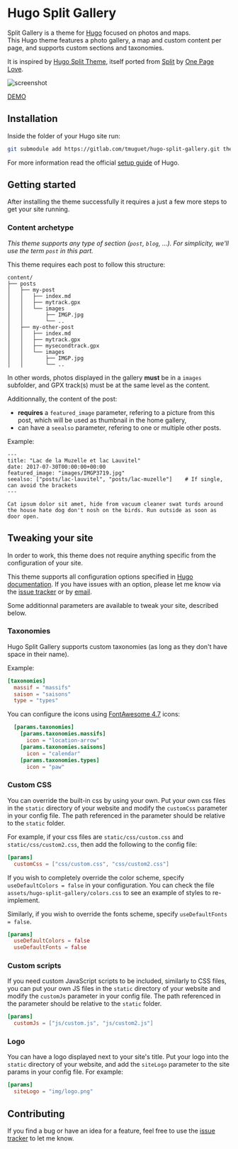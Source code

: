 # Hugo Split Gallery

Split Gallery is a theme for [Hugo](http://gohugo.io/) focused on photos and maps.  
This Hugo theme features a photo gallery, a map and custom content per page, and supports custom sections and taxonomies.

It is inspired by [Hugo Split Theme](https://github.com/christianmendoza/hugo-split-theme), itself ported from [Split](https://onepagelove.com/split) by [One Page Love](https://onepagelove.com).

![screenshot](/screenshot.png)

[DEMO](https://example.com/)

## Installation

Inside the folder of your Hugo site run:

```bash
git submodule add https://gitlab.com/tmuguet/hugo-split-gallery.git themes/hugo-split-gallery
```

For more information read the official [setup guide](https://gohugo.io/overview/installing/) of Hugo.

## Getting started

After installing the theme successfully it requires a just a few more steps to get your site running.

### Content archetype

*This theme supports any type of section (`post`, `blog`, ...). For simplicity, we'll use the term `post` in this part.*

This theme requires each post to follow this structure:

```text
content/
├── posts
│   ├── my-post
│   │   ├── index.md
│   │   ├── mytrack.gpx
│   │   └── images
│   │       ├── IMGP.jpg
│   │       └── ..
│   ├── my-other-post
│   │   ├── index.md
│   │   ├── mytrack.gpx
│   │   ├── mysecondtrack.gpx
│   │   └── images
│   │       ├── IMGP.jpg
│   │       └── ..
```

In other words, photos displayed in the gallery **must** be in a `images` subfolder, and GPX track(s) must be at the same level as the content.

Additionnally, the content of the post:

* **requires** a `featured_image` parameter, refering to a picture from this post, which will be used as thumbnail in the home gallery,
* can have a `seealso` parameter, refering to one or multiple other posts.

Example:

```text
---
title: "Lac de la Muzelle et lac Lauvitel"
date: 2017-07-30T00:00:00+00:00
featured_image: "images/IMGP3719.jpg"
seealso: ["posts/lac-lauvitel", "posts/lac-muzelle"]    # If single, can avoid the brackets
---

Cat ipsum dolor sit amet, hide from vacuum cleaner swat turds around the house hate dog don't nosh on the birds. Run outside as soon as door open. 
```

## Tweaking your site

In order to work, this theme does not require anything specific from the configuration of your site.

This theme supports all configuration options specified in [Hugo documentation](https://gohugo.io/getting-started/configuration/). If you have issues with an option, please let me know via the [issue tracker](https://gitlab.com/tmuguet/hugo-split-gallery/-/issues) or by [email](mailto:hi@tmuguet.me).

Some additionnal parameters are available to tweak your site, described below.

### Taxonomies

Hugo Split Gallery supports custom taxonomies (as long as they don't have space in their name).

Example:

```toml
[taxonomies]
  massif = "massifs"
  saison = "saisons"
  type = "types"
```

You can configure the icons using [FontAwesome 4.7](https://fontawesome.com/v4.7/icons/) icons:

```toml
  [params.taxonomies]
    [params.taxonomies.massifs]
      icon = "location-arrow"
    [params.taxonomies.saisons]
      icon = "calendar"
    [params.taxonomies.types]
      icon = "paw"
```

### Custom CSS

You can override the built-in css by using your own. Put your own css files in the `static` directory of your website and modify the `customCss` parameter in your config file. The path referenced in the parameter should be relative to the `static` folder.

For example, if your css files are `static/css/custom.css` and `static/css/custom2.css`, then add the following to the config file:

```toml
[params]
  customCss = ["css/custom.css", "css/custom2.css"]
```

If you wish to completely override the color scheme, specify `useDefaultColors = false` in your configuration. You can check the file `assets/hugo-split-gallery/colors.css` to see an example of styles to re-implement.

Similarly, if you wish to override the fonts scheme, specify `useDefaultFonts = false`.

```toml
[params]
  useDefaultColors = false
  useDefaultFonts = false
```

### Custom scripts

If you need custom JavaScript scripts to be included, similarly to CSS files, you can put your own JS files in the `static` directory of your website and modify the `customJs` parameter in your config file. The path referenced in the parameter should be relative to the `static` folder.

```toml
[params]
  customJs = ["js/custom.js", "js/custom2.js"]
```

### Logo

You can have a logo displayed next to your site's title. Put your logo into the `static` directory of your website, and add the `siteLogo` parameter to the site params in your config file. For example:

```toml
[params]
  siteLogo = "img/logo.png"
```

## Contributing

If you find a bug or have an idea for a feature, feel free to use the [issue tracker](https://gitlab.com/tmuguet/hugo-split-gallery/-/issues) to let me know.
